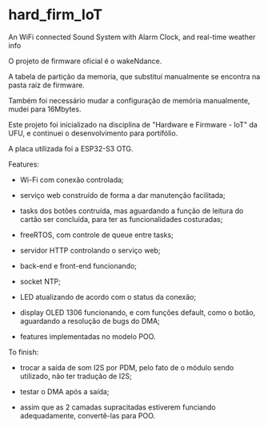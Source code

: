 # hard_firm_IoT
An WiFi connected Sound System with Alarm Clock, and real-time weather info

O projeto de firmware oficial é o wakeNdance. 

A tabela de partição da memoria, que substituí manualmente se encontra na pasta raiz de firmware.

Também foi necessário mudar a configuração de memória manualmente, mudei para 16Mbytes.

Este projeto foi inicializado na disciplina de "Hardware e Firmware - IoT" da UFU, e continuei o desenvolvimento para portifólio.

A placa utilizada foi a ESP32-S3 OTG.


  
Features:
  
  - Wi-Fi com conexão controlada;
  
  - serviço web construído de forma a dar manutenção facilitada;
  
  - tasks dos botões contruída, mas aguardando a função de leitura do cartão ser concluída, para ter as funcionalidades costuradas;
  
  - freeRTOS, com controle de queue entre tasks;
  
  - servidor HTTP controlando o serviço web;
  
  - back-end e front-end funcionando;
  
  - socket NTP;
  
  - LED atualizando de acordo com o status da conexão;
  
  - display OLED 1306 funcionando, e com funções default, como o botão, aguardando a resolução de bugs do DMA;
  
  - features implementadas no modelo POO.

    
  
To finish:
  
  - trocar a saída de som I2S por PDM, pelo fato de o módulo sendo utilizado, não ter tradução de I2S;
  
  - testar o DMA após a saída;
  
  - assim que as 2 camadas supracitadas estiverem funciando adequadamente, convertê-las para POO.
    
